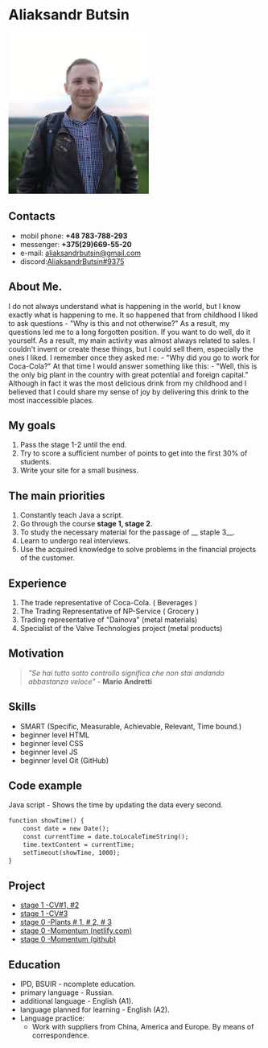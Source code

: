 # __Aliaksandr Butsin__
![Personal-Photo](./img1.jpg)
## Contacts

* mobil phone: __+48 783-788-293__
* messenger: __+375(29)669-55-20__
* e-mail: [aliaksandrbutsin@gmail.com](mailto:aliaksandrbutsin@gmail.com)
* discord:[AliaksandrButsin#9375](https://discord.com/users/AliaksandrButsin#9375/)

## About Me.

I do not always understand what is happening in the world, but I know exactly what is happening to me. It so happened that from childhood I liked to ask questions - "Why is this and not otherwise?" As a result, my questions led me to a long forgotten position. If you want to do well, do it yourself. As a result, my main activity was almost always related to sales. I couldn't invent or create these things, but I could sell them, especially the ones I liked.
I remember once they asked me: - "Why did you go to work for Coca-Cola?" At that time I would answer something like this: - "Well, this is the only big plant in the country with great potential and foreign capital."
Although in fact it was the most delicious drink from my childhood and I believed that I could share my sense of joy by delivering this drink to the most inaccessible places.

## My goals

1. Pass the stage 1-2 until the end.
2. Try to score a sufficient number of points to get into the first 30% of students.
3. Write your site for a small business.

## The main priorities

1. Constantly teach Java a script.
2. Go through the course __stage 1, stage 2__.
3. To study the necessary material for the passage of __ staple 3__.
4. Learn to undergo real interviews.
5. Use the acquired knowledge to solve problems in the financial projects of the customer.


## Experience

1. The trade representative of Coca-Cola. ( Beverages )
2. The Trading Representative of NP-Service ( Grocery )
3. Trading representative of "Dainova" (metal materials)
4. Specialist of the Valve Technologies project (metal products)


## Motivation

>_"Se hai tutto sotto controllo significa che non stai andando abbastanza veloce"_ - __Mario Andretti__


## Skills
- SMART (Specific, Measurable, Achievable, Relevant, Time bound.)
- beginner level HTML
- beginner level СSS
- beginner level JS
- beginner level Git (GitHub)


## Code example 
Java script - Shows the time by updating the data every second. 
```
function showTime() {
    const date = new Date();
    const currentTime = date.toLocaleTimeString(); 
    time.textContent = currentTime;
    setTimeout(showTime, 1000); 
}
```

## Project 

- [stage 1 -CV#1, #2](https://aliaksandrbutsin.github.io/rsschool-cv/cv)
- [stage 1 -CV#3](https://aliaksandrbutsin.github.io/rsschool-cv/)
- [stage 0 -Plants # 1, # 2, # 3](https://rolling-scopes-school.github.io/aliaksandrbutsin-JSFEPRESCHOOL2022Q4/plants/)
- [stage 0 -Momentum (netlify.com)](https://aliaksandrbutsin-momentum-stage0.netlify.app/)
- [stage 0 -Momentum (github)](https://aliaksandrbutsin.github.io/stage0-Momentum/)

## Education

* IPD, BSUIR - ncomplete education.
* primary language - Russian.
* additional language - English (A1).
* language planned for learning - English (A2).
* Language practice:
  * Work with suppliers from China, America and Europe. By means of correspondence.
